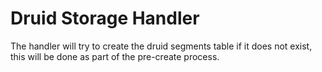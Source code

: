 # Druid Storage Handler

The handler will try to create the druid segments table if it does not exist, this will be done as part of the pre-create process.

